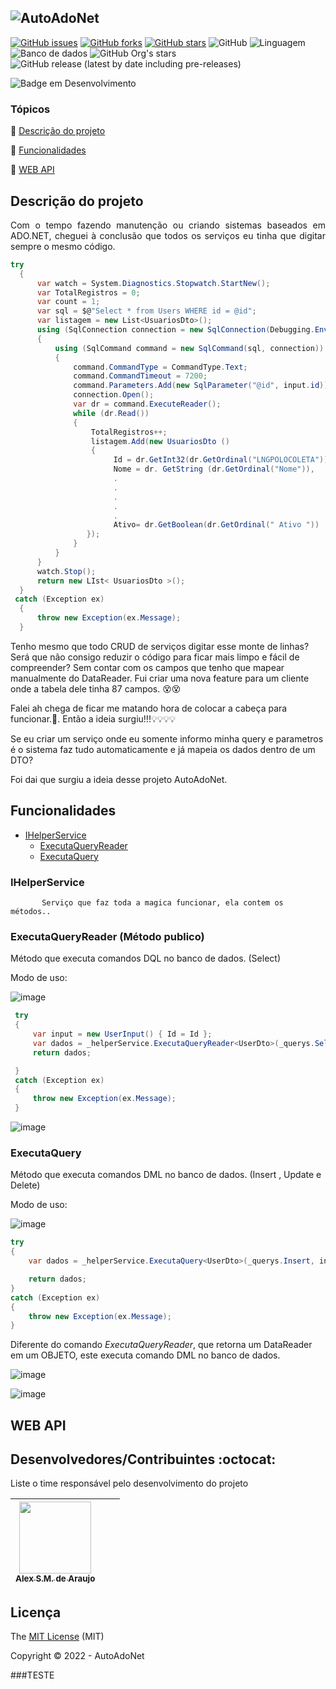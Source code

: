 ![AutoAdoNet](https://user-images.githubusercontent.com/18741973/159269539-678ac171-cf1a-4272-ac90-c779eef9b158.png)
---
[![GitHub issues](https://img.shields.io/github/issues/uareke/AutoAdoNet-)](https://github.com/uareke/AutoAdoNet-/issues)
[![GitHub forks](https://img.shields.io/github/forks/uareke/AutoAdoNet-)](https://github.com/uareke/AutoAdoNet-/network)
[![GitHub stars](https://img.shields.io/github/stars/uareke/AutoAdoNet-)](https://github.com/uareke/AutoAdoNet-/stargazers)
![GitHub](https://img.shields.io/github/license/uareke/AutoAdoNet)
![Linguagem](https://img.shields.io/static/v1?label=ASP.NET&message=Core%205.0&color=gren)
![Banco de dados](https://img.shields.io/static/v1?label=DataBase&message=MSSQL%20Server&color=gren)
![GitHub Org's stars](https://img.shields.io/github/stars/uareke/AutoAdoNet-?style=social)
![GitHub release (latest by date including pre-releases)](https://img.shields.io/github/v/release/uareke/AutoAdoNet-?include_prereleases)


![Badge em Desenvolvimento](http://img.shields.io/static/v1?label=STATUS&message=EM%20DESENVOLVIMENTO/EVOLUÇÃO&color=GREEN&style=for-the-badge)



### Tópicos 

:small_blue_diamond: [Descrição do projeto](#descrição-do-projeto)

:small_blue_diamond: [Funcionalidades](#funcionalidades)

:small_blue_diamond: [WEB API](#web-api)


## Descrição do projeto 

<p align="justify">
Com o tempo fazendo manutenção ou criando sistemas baseados em ADO.NET, cheguei à conclusão que todos os serviços eu tinha que digitar sempre o mesmo código.  

```C# line-numbers
try 
  { 
      var watch = System.Diagnostics.Stopwatch.StartNew(); 
      var TotalRegistros = 0; 
      var count = 1; 
      var sql = $@"Select * from Users WHERE id = @id"; 
      var listagem = new List<UsuariosDto>(); 
      using (SqlConnection connection = new SqlConnection(Debugging.Environment.ConnectionString)) 
      { 
          using (SqlCommand command = new SqlCommand(sql, connection)) 
          { 
              command.CommandType = CommandType.Text; 
              command.CommandTimeout = 7200; 
              command.Parameters.Add(new SqlParameter("@id", input.id)); 
              connection.Open(); 
              var dr = command.ExecuteReader(); 
              while (dr.Read()) 
              { 
                  TotalRegistros++; 
                  listagem.Add(new UsuariosDto () 
                  { 
                       Id = dr.GetInt32(dr.GetOrdinal("LNGPOLOCOLETA")), 
                       Nome = dr. GetString (dr.GetOrdinal("Nome")), 
                       . 
                       . 
                       . 
                       . 
                       . 
                       Ativo= dr.GetBoolean(dr.GetOrdinal(" Ativo ")) 
                 }); 
              } 
          } 
      } 
      watch.Stop(); 
      return new LIst< UsuariosDto >(); 
  } 
 catch (Exception ex) 
  { 
      throw new Exception(ex.Message); 
  } 
``` 
Tenho mesmo que todo CRUD de serviços digitar esse monte de linhas? Será que não consigo reduzir o código para ficar mais limpo e fácil de compreender? Sem contar com os campos que tenho que mapear manualmente do DataReader. Fui criar uma nova feature para um cliente onde a tabela dele tinha 87 campos. :dizzy_face::dizzy_face:
  
 Falei ah chega de ficar me matando hora de colocar a cabeça para funcionar.:exploding_head:.
  Então a ideia surgiu!!!:bulb::bulb::bulb::bulb:
  
  Se eu criar um serviço onde eu somente informo minha query e parametros é o sistema faz tudo automaticamente e já mapeia os dados dentro de um DTO?
  
  Foi dai que surgiu a ideia desse projeto AutoAdoNet.
  
</p>

## Funcionalidades
* [IHelperService](#iHelperService)
    * [ExecutaQueryReader](#executaQueryReader)
    * [ExecutaQuery](#executaQueryReader)           

           
           
### IHelperService
           Serviço que faz toda a magica funcionar, ela contem os métodos..
           
### ExecutaQueryReader (Método publico)
           
Método que executa comandos DQL no banco de dados. (Select)
       
Modo de uso:
           
![image](https://user-images.githubusercontent.com/18741973/159326129-0a151966-5469-4b40-aa8b-be58d20d9d43.png)
           
           
```C#
 try
 {
     var input = new UserInput() { Id = Id };
     var dados = _helperService.ExecutaQueryReader<UserDto>(_querys.Select, input);
     return dados;

 }
 catch (Exception ex)
 {
     throw new Exception(ex.Message);
 }
```
![image](https://user-images.githubusercontent.com/18741973/159328699-3fcfe574-06cc-41c1-8d93-cfb03b419b2a.png)  

           
           
### ExecutaQuery  
Método que executa comandos DML no banco de dados. (Insert , Update e Delete)
  
Modo de uso:
  
![image](https://user-images.githubusercontent.com/18741973/159332584-817a9da5-870e-4632-b961-d2f4aee27892.png)
  
```C#
try
{
    var dados = _helperService.ExecutaQuery<UserDto>(_querys.Insert, input, QueryType.Insert);

    return dados;
}
catch (Exception ex)
{
    throw new Exception(ex.Message);
}
  ```

Diferente do comando *ExecutaQueryReader*, que retorna um DataReader em um OBJETO, este executa comando DML no banco de dados.
  
![image](https://user-images.githubusercontent.com/18741973/159333667-81b7b98c-9808-4324-b805-4c32561eaeb4.png)

![image](https://user-images.githubusercontent.com/18741973/159333782-36ffdc79-375b-480a-a908-2d2a279bb819.png)

           
## WEB API


## Desenvolvedores/Contribuintes :octocat:

Liste o time responsável pelo desenvolvimento do projeto

| [<img src="https://avatars.githubusercontent.com/u/18741973?s=400&u=85f4ce3e928db7a1bb4f16942c3c95c788cf239b&v=4" width=115><br><sub>Alex S.M. de Araujo</sub>](https://github.com/uareke) | | |
| :---: | :---: | :---: 




## Licença 

The [MIT License](https://github.com/uareke/AutoAdoNet/blob/main/LICENSE) (MIT)

Copyright :copyright: 2022 - AutoAdoNet


























































###TESTE
